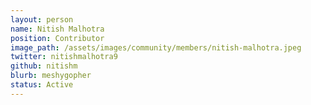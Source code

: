 ```yaml
---
layout: person
name: Nitish Malhotra
position: Contributor
image_path: /assets/images/community/members/nitish-malhotra.jpeg
twitter: nitishmalhotra9
github: nitishm
blurb: meshygopher
status: Active
---
```

